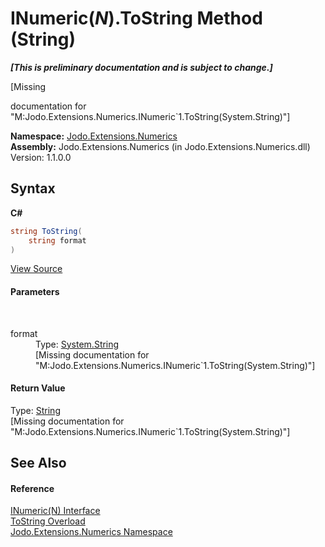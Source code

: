 # INumeric(*N*).ToString Method (String)
 _**\[This is preliminary documentation and is subject to change.\]**_

\[Missing <summary> documentation for "M:Jodo.Extensions.Numerics.INumeric`1.ToString(System.String)"\]

**Namespace:**&nbsp;<a href="N_Jodo_Extensions_Numerics">Jodo.Extensions.Numerics</a><br />**Assembly:**&nbsp;Jodo.Extensions.Numerics (in Jodo.Extensions.Numerics.dll) Version: 1.1.0.0

## Syntax

**C#**<br />
``` C#
string ToString(
	string format
)
```

<a href="https://github.com/JosephJShort/Jodo.Extensions/blob/main/src/Jodo.Extensions.Numerics/INumeric.cs" rel="noopener noreferrer" title="View the source code">View Source</a><br />

#### Parameters
&nbsp;<dl><dt>format</dt><dd>Type: <a href="https://docs.microsoft.com/dotnet/api/system.string" target="_blank" rel="noopener noreferrer">System.String</a><br />\[Missing <param name="format"/> documentation for "M:Jodo.Extensions.Numerics.INumeric`1.ToString(System.String)"\]</dd></dl>

#### Return Value
Type: <a href="https://docs.microsoft.com/dotnet/api/system.string" target="_blank" rel="noopener noreferrer">String</a><br />\[Missing <returns> documentation for "M:Jodo.Extensions.Numerics.INumeric`1.ToString(System.String)"\]

## See Also


#### Reference
<a href="T_Jodo_Extensions_Numerics_INumeric_1">INumeric(N) Interface</a><br /><a href="Overload_Jodo_Extensions_Numerics_INumeric_1_ToString">ToString Overload</a><br /><a href="N_Jodo_Extensions_Numerics">Jodo.Extensions.Numerics Namespace</a><br />